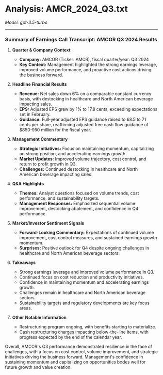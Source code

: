 # Analysis: AMCR_2024_Q3.txt

*Model: gpt-3.5-turbo*

---

### Summary of Earnings Call Transcript: AMCOR Q3 2024 Results

1. **Quarter & Company Context**
   - **Company:** AMCOR (Ticker: AMCR), fiscal quarter/year: Q3 2024
   - **Key Context:** Management highlighted the strong earnings leverage, improved volume performance, and proactive cost actions driving the business forward.

2. **Headline Financial Results**
   - **Revenue:** Net sales down 6% on a comparable constant currency basis, with destocking in healthcare and North American beverage impacting sales.
   - **EPS:** Adjusted EPS grew by 1% to 17.8 cents, exceeding expectations set in February.
   - **Guidance:** Full-year adjusted EPS guidance raised to 68.5 to 71 cents per share, reaffirming adjusted free cash flow guidance of $850-950 million for the fiscal year.

3. **Management Commentary**
   - **Strategic Initiatives:** Focus on maintaining momentum, capitalizing on strong position, and accelerating earnings growth.
   - **Market Updates:** Improved volume trajectory, cost control, and return to profit growth in Q3.
   - **Challenges:** Continued destocking in healthcare and North American beverage impacting sales.

4. **Q&A Highlights**
   - **Themes:** Analyst questions focused on volume trends, cost performance, and sustainability targets.
   - **Management Responses:** Emphasized sequential volume improvement, destocking abatement, and confidence in Q4 performance.

5. **Market/Investor Sentiment Signals**
   - **Forward-Looking Commentary:** Expectations of continued volume improvement, cost control measures, and sustained earnings growth momentum.
   - **Surprises:** Positive outlook for Q4 despite ongoing challenges in healthcare and North American beverage sectors.

6. **Takeaways**
   - Strong earnings leverage and improved volume performance in Q3.
   - Continued focus on cost reduction and productivity initiatives.
   - Confidence in maintaining momentum and accelerating earnings growth.
   - Challenges remain in healthcare and North American beverage sectors.
   - Sustainability targets and regulatory developments are key focus areas.

7. **Other Notable Information**
   - Restructuring program ongoing, with benefits starting to materialize.
   - Cash restructuring charges impacting below-the-line items, with progress expected by the end of the calendar year.

Overall, AMCOR's Q3 performance demonstrated resilience in the face of challenges, with a focus on cost control, volume improvement, and strategic initiatives driving the business forward. Management's confidence in sustaining momentum and capitalizing on opportunities bodes well for future growth and value creation.